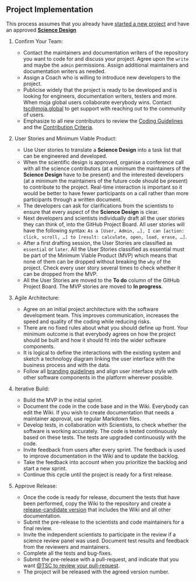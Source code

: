 ## Project Implementation

This process assumes that you already have [started a new project](How-to-Start-a-New-Project.md) and have an approved [**Science Design**](How-to-Agree-on-a-Science-Design.md)

1.  Confirm Your Team:

    -   Contact the maintainers and documentation writers of the repository you want to code for and discuss your project. Agree upon the `write` and maybe the `admin` permissions. Assign additional maintainers and documentation writers as needed. 
    -   Assign a Coach who is willing to introduce new developers to the project. 
    -   Publicise widely that the project is ready to be developed and is looking for engineers, documentation writers, testers and more. When moja global users collaborate everybody wins. Contact [tsc@moja.global](mailto:tsc@moja.global) to get support with reaching out to the community of users.
    -   Emphasize to all new contributors to review the [Coding Guidelines](../Governance/CODING-GUIDELINES.md) and the [Contribution Criteria](../CONTRIBUTING.md).

2.  User Stories and Minimum Viable Product:

    -   Use User stories to translate a **Science Design** into a task list that can be engineered and developed. 
    -   When the scientific design is approved, organise a conference call with all the science contributors (at a minimum the maintainers of the **Science Design** have to be present) and the interested developers (at a minimum the maintainers of the future code should be present) to contribute to the project. Real-time interaction is important so it would be better to have fewer participants on a call rather than more participants through a written document.
    -   The developers can ask for clarifications from the scientists to ensure that every aspect of the **Science Design** is clear. 
    -   Next developers and scientists individually draft all the user stories they can think of, into the GitHub Project Board. All user stories will have the following syntax: `As a [User, Admin, …], I can [action: click, scroll, …] to [result: calculate, open, load, erase, …]`.
    -   After a first drafting session, the User Stories are classified as `essential` or `later`. All the User Stories classified as essential must be part of the Minimum Viable Product (MVP) which means that none of them can be dropped without breaking the `why` of the project. Check every user story several times to check whether it can be dropped from the MVP.
    -   All the User Stories are moved to the **To do** column of the GitHub Project Board. The MVP stories are moved to **In progress**.

3.  Agile Architecture:

    -   Agree on an initial project architecture with the software development team. This improves communication, increases the speed and quality of the coding while reducing risks.
    -   There are no fixed rules about what you should define up front. Your minimum outcome is that everybody agrees on how the project should be built and how it should fit into the wider software components. 
    -   It is logical to define the interactions with the existing system and sketch a technology diagram linking the user interface with the business process and with the data. 
    -   Follow all [branding guidelines](../Governance/BRANDING.md) and align user interface style with other software components in the platform wherever possible.

4.  Iterative Build:

    -   Build the MVP in the initial sprint. 
    -   Document the code in the code base and in the Wiki. Everybody can edit the Wiki. If you wish to create documentation that needs a maintainer approval, use regular Markdown files.
    -   Develop tests, in collaboration with Scientists, to check whether the software is working accurately. The code is tested continuously based on these tests. The tests are upgraded continuously with the code. 
    -   Invite feedback from users after every sprint. The feedback is used to improve documentation in the Wiki and to update the backlog. 
    -   Take the feedback into account when you prioritize the backlog and start a new sprint. 
    -   Continue this cycle until the project is ready for a first release. 

5.  Approve Release:
    -   Once the code is ready for release, document the tests that have been performed, copy the Wiki to the repository and create a [release-candidate version](How-to-Assign-a-Version.md) that includes the Wiki and all other documentation. 
    -   Submit the pre-release to the scientists and code maintainers for a final review.
    -   Invite the independent scientists to participate in the review if a science review panel was used. Document test results and feedback from the reviewers and maintainers.
    -   Complete all the tests and bug-fixes.
    -   Submit the pre-release with a pull-request, and indicate that you want [@TSC to review your pull-request](https://help.github.com/en/articles/requesting-a-pull-request-review).
    -   The project will be released with the agreed version number.
